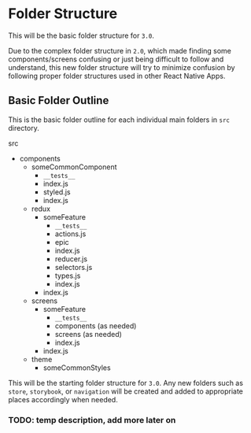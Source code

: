 # Folder Structure

This will be the basic folder structure for `3.0`.

Due to the complex folder structure in `2.0`, which made finding some components/screens confusing or just being difficult to follow and understand, this new folder structure will try to minimize confusion by following proper folder structures used in other React Native Apps.

## Basic Folder Outline

This is the basic folder outline for each individual main folders in `src` directory.

src
- components
  - someCommonComponent
      - `__tests__`
      - index.js
      - styled.js
    - index.js
  - redux
    - someFeature
      - `__tests__`
      - actions.js
      - epic
      - index.js
      - reducer.js
      - selectors.js
      - types.js
      - index.js
    - index.js
  - screens
    - someFeature
      - `__tests__`
      - components (as needed)
      - screens (as needed)
      - index.js
    - index.js
  - theme
    - someCommonStyles

This will be the starting folder structure for `3.0`. Any new folders such as `store`, `storybook`, or `navigation` will be created and added to appropriate places accordingly when needed.

### TODO: temp description, add more later on
